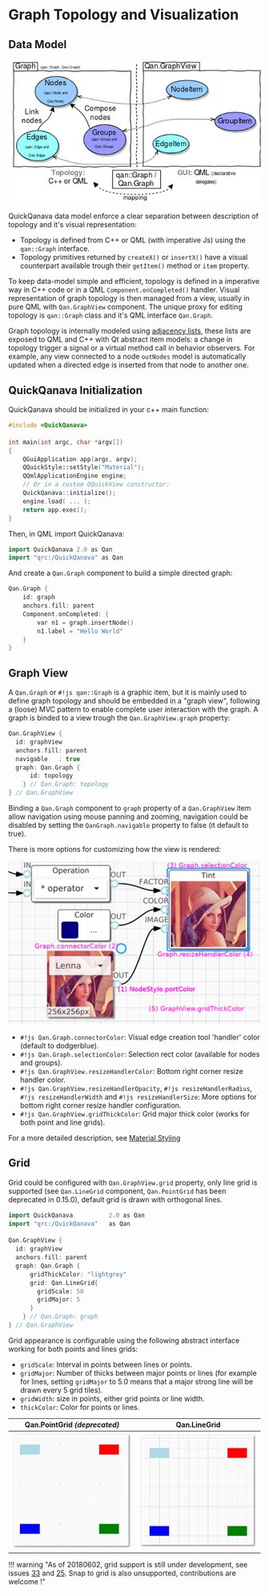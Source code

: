 Graph Topology and Visualization
============================

Data Model
------------------

![Graph Datamodel](graph/graph-datamodel.png)


QuickQanava data model enforce a clear separation between description of topology and it's visual representation:

- Topology is defined from C++ or QML (with imperative Js) using the `qan::Graph` interface. 
- Topology primitives returned by `createX()` or `insertX()` have a visual counterpart available trough their `getItem()` method or `item` property.

To keep data-model simple and efficient, topology is defined in a imperative way in C++ code or in a QML `Component.onCompleted()` handler. Visual representation of graph topology is then managed from a view, usually in pure QML with `Qan.GraphView` component. The unique proxy for editing topology is `qan::Graph` class and it's QML interface `Qan.Graph`.

Graph topology is internally modeled using [adjacency lists](https://en.wikipedia.org/wiki/Adjacency_list), these lists are exposed to QML and C++ with Qt abstract item models: a change in topology trigger a signal or a virtual method call in behavior observers. For example, any view connected to a node `outNodes` model is automatically updated when a directed edge is inserted from that node to another one.

QuickQanava Initialization 
------------------

QuickQanava should be initialized in your c++ main function:

``` cpp hl_lines="9"
#include <QuickQanava>

int main(int argc, char *argv[])
{
    QGuiApplication app(argc, argv);
    QQuickStyle::setStyle("Material");
    QQmlApplicationEngine engine;
	// Or in a custom QQuickView constructor:
    QuickQanava::initialize();
	engine.load( ... );
    return app.exec();
}
```

Then, in QML import QuickQanava:
``` cpp
import QuickQanava 2.0 as Qan
import "qrc:/QuickQanava" as Qan
```

And create a `Qan.Graph` component to build a simple directed graph:
``` cpp
Qan.Graph {
    id: graph
    anchors.fill: parent
    Component.onCompleted: {
        var n1 = graph.insertNode()
        n1.label = "Hello World"
    }
}
```

Graph View
------------------

A `Qan.Graph` or `#!js qan::Graph` is a graphic item, but it is mainly used to define graph topology and should be embedded in a "graph view", following a (loose) MVC pattern to enable complete user interaction with the graph. A graph is binded to a view trough the `Qan.GraphView.graph` property:

``` cpp hl_lines="5"
Qan.GraphView {
  id: graphView
  anchors.fill: parent
  navigable   : true
  graph: Qan.Graph {
      id: topology
    } // Qan.Graph: topology
} // Qan.GraphView
```

Binding a `Qan.Graph` component to `graph` property of a `Qan.GraphView` item allow navigation using mouse panning and zooming, navigation could be disabled by setting the `QanGraph.navigable` property to false (it default to true).

There is more options for customizing how the view is rendered:

![Qan.GraphView properties](graph/graphview_graph_properties.png)

- `#!js Qan.Graph.connectorColor`: Visual edge creation tool 'handler' color (default to dodgerblue).
- `#!js Qan.Graph.selectionColor`: Selection rect color (available for nodes and groups).
- `#!js Qan.GraphView.resizeHandlerColor`: Bottom right corner resize handler color.
- `#!js Qan.GraphView.resizeHandlerOpacity`, `#!js resizeHandlerRadius`, `#!js resizeHandlerWidth` and `#!js resizeHandlerSize`: More options for bottom right corner resize handler configuration.
- `#!js Qan.GraphView.gridThickColor`: Grid major thick color (works for both point and line grids).

For a more detailed description, see [Material Styling](styles.md#material)


Grid
------------------

Grid could be configured with `Qan.GraphView.grid` property, only line grid is supported (see `Qan.LineGrid` component, `Qan.PointGrid` has been deprecated in 0.15.0), default grid is drawn with orthogonal lines.

``` cpp hl_lines="5"
import QuickQanava          2.0 as Qan
import "qrc:/QuickQanava"   as Qan

Qan.GraphView {
  id: graphView
  anchors.fill: parent
  graph: Qan.Graph {
      gridThickColor: "lightgrey"
      grid: Qan.LineGrid{ 
        gridScale: 50
        gridMajor: 5
      }
    } // Qan.Graph: graph
} // Qan.GraphView
```

Grid appearance is configurable using the following abstract interface working for both points and lines grids:

- `gridScale`: Interval in points between lines or points.
- `gridMajor`: Number of thicks between major points or lines (for example for lines, setting `gridMajor` to 5.0 means that a major strong line will be drawn every 5 grid tiles).
- `gridWidth`: size in points, either grid points or line width.
- `thickColor`: Color for points or lines.

| Qan.PointGrid *(deprecated)*                        |Qan.LineGrid                                       |
| ---                                                 | :---:                                             | 
| ![Qan.GraphView properties](graph/grid_points.png)  | ![Qan.GraphView properties](graph/grid_lines.png) | 

!!! warning "As of 20180602, grid support is still under development, see issues [33](https://github.com/cneben/QuickQanava/issues/33) and [25](https://github.com/cneben/QuickQanava/issues/25). Snap to grid is also unsupported, contributions are welcome !"

